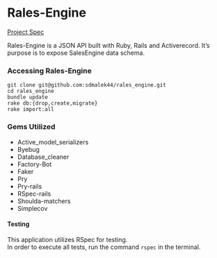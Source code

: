 # Rales-Engine
[Project Spec](http://backend.turing.io/module3/projects/rails_engine "Project Spec")

Rales-Engine is a JSON API built with Ruby, Rails and Activerecord. It’s purpose is to expose SalesEngine data schema.

### Accessing Rales-Engine
```
git clone git@github.com:sdmalek44/rales_engine.git
cd rales_engine
bundle update
rake db:{drop,create,migrate}
rake import:all
```

### Gems Utilized
- Active_model_serializers
- Byebug
- Database_cleaner
- Factory-Bot
- Faker
- Pry
- Pry-rails
- RSpec-rails
- Shoulda-matchers
- Simplecov

#### Testing
This application utilizes RSpec for testing.  
In order to execute all tests, run the command `rspec` in the terminal.
